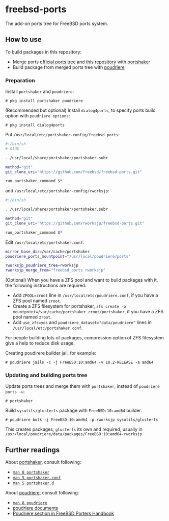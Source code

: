 # freebsd-ports

The add-on ports tree for FreeBSD ports system.

## How to use

To build packages in this repository:

- Merge ports [official ports tree](https://github.com/freebsd/freebsd-ports.git) and [this repository](https://github.com/rworksjp/freebsd-ports.git) with [portshaker](https://github.com/smortex/portshaker)
- Build package from merged ports tree with [poudriere](https://github.com/freebsd/poudriere)

### Preparation

Install `portshaker` and `poudriere`:

```console
# pkg install portshaker poudriere
```

(Recommended but optional) Install `dialog4ports`, to specify ports build option with `poudriere options`:

```console
# pkg install dialog4ports
```

Put `/usr/local/etc/portshaker-config/freebsd_ports`:

```sh
#!/bin/sh
# $Id$

. /usr/local/share/portshaker/portshaker.subr

method="git"
git_clone_uri="https://github.com/freebsd/freebsd-ports.git"

run_portshaker_command $*
```

and `/usr/local/etc/portshaker-config/rworksjp`:

```sh
#!/bin/sh

. /usr/local/share/portshaker/portshaker.subr

method="git"
git_clone_uri="https://github.com/rworksjp/freebsd-ports.git"

run_portshaker_command $*
```

Edit `/usr/local/etc/portshaker.conf`:

```sh
mirror_base_dir=/var/cache/portshaker
poudriere_ports_mountpoint="/usr/local/poudriere/ports"

rworksjp_poudriere_tree=rworksjp
rworksjp_merge_from="freebsd_ports rworksjp"
```

(Optional) When you have a ZFS pool and want to build packages with it, the following instructions are required:

- Add `ZPOOL=zroot` line in `/usr/local/etc/poudriere.conf`, if you have a ZFS pool named `zroot`.
- Create a ZFS filesystem for portshaker, `zfs create -o mountpoint=/var/cache/portshaker zroot/portshaker`, if you have a ZFS pool named `zroot`.
- Add `use_zfs=yes` and `poudriere_dataset="data/poudriere"` lines in `/usr/local/etc/portshaker.conf`.

For people building lots of packages, compression option of ZFS filesystem give a help to reduce disk usage.

Creating poudirere builder jail, for example:

```console
# poudriere jails -c -j FreeBSD:10:amd64 -v 10.2-RELEASE -a amd64
```

### Updating and building ports tree

Update ports trees and merge them with `portshaker`, instead of `poudriere ports -u`:

```console
# portshaker
```

Build `sysutils/glusterfs` package with `FreeBSD:10:amd64` builder:

```console
# poudriere bulk -j FreeBSD:10:amd64 -p rworksjp sysutils/glusterfs
```

This creates packages, `glusterfs` its own and required, usually in `/usr/local/poudriere/data/packages/FreeBSD:10:amd64-rworksjp`

## Further readings

About [portshaker](https://github.com/smortex/portshaker), consult following:

- [`man 8 portshaker`](https://www.freebsd.org/cgi/man.cgi?query=portshaker&apropos=0&sektion=8&manpath=FreeBSD+10.2-RELEASE+and+Ports&arch=default&format=html)
- [`man 5 portshaker.conf`](https://www.freebsd.org/cgi/man.cgi?query=portshaker.conf&sektion=5&apropos=0&manpath=FreeBSD+10.2-RELEASE+and+Ports)
- [`man 5 portshaker.d`](https://www.freebsd.org/cgi/man.cgi?query=portshaker.d&sektion=5&apropos=0&manpath=FreeBSD+10.2-RELEASE+and+Ports)

About [poudriere](https://github.com/freebsd/poudriere), consult following:

- [`man 8 poudriere`](https://www.freebsd.org/cgi/man.cgi?query=poudriere&apropos=0&sektion=8&manpath=FreeBSD+10.2-RELEASE+and+Ports&arch=default&format=html)
- [poudriere documents](https://github.com/freebsd/poudriere/wiki)
- [Poudriere section in FreeBSD Porters Handbook](https://www.freebsd.org/doc/en/books/porters-handbook/testing-poudriere.html)
